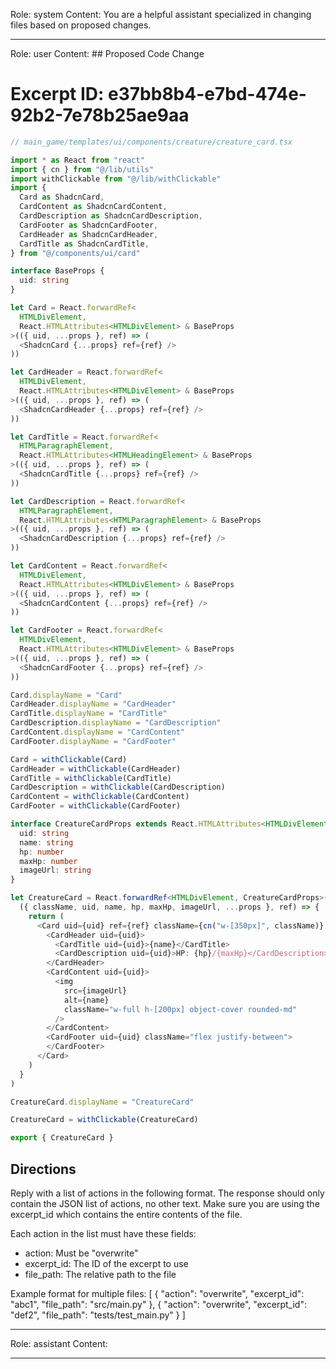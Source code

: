 Role: system
Content: You are a helpful assistant specialized in changing files based on proposed changes.
__________________
Role: user
Content: ## Proposed Code Change
# Excerpt ID: e37bb8b4-e7bd-474e-92b2-7e78b25ae9aa
```typescript
// main_game/templates/ui/components/creature/creature_card.tsx

import * as React from "react"
import { cn } from "@/lib/utils"
import withClickable from "@/lib/withClickable"
import {
  Card as ShadcnCard,
  CardContent as ShadcnCardContent,
  CardDescription as ShadcnCardDescription,
  CardFooter as ShadcnCardFooter,
  CardHeader as ShadcnCardHeader,
  CardTitle as ShadcnCardTitle,
} from "@/components/ui/card"

interface BaseProps {
  uid: string
}

let Card = React.forwardRef<
  HTMLDivElement, 
  React.HTMLAttributes<HTMLDivElement> & BaseProps
>(({ uid, ...props }, ref) => (
  <ShadcnCard {...props} ref={ref} />
))

let CardHeader = React.forwardRef<
  HTMLDivElement,
  React.HTMLAttributes<HTMLDivElement> & BaseProps
>(({ uid, ...props }, ref) => (
  <ShadcnCardHeader {...props} ref={ref} />
))

let CardTitle = React.forwardRef<
  HTMLParagraphElement,
  React.HTMLAttributes<HTMLHeadingElement> & BaseProps
>(({ uid, ...props }, ref) => (
  <ShadcnCardTitle {...props} ref={ref} />
))

let CardDescription = React.forwardRef<
  HTMLParagraphElement,
  React.HTMLAttributes<HTMLParagraphElement> & BaseProps
>(({ uid, ...props }, ref) => (
  <ShadcnCardDescription {...props} ref={ref} />
))

let CardContent = React.forwardRef<
  HTMLDivElement,
  React.HTMLAttributes<HTMLDivElement> & BaseProps
>(({ uid, ...props }, ref) => (
  <ShadcnCardContent {...props} ref={ref} />
))

let CardFooter = React.forwardRef<
  HTMLDivElement,
  React.HTMLAttributes<HTMLDivElement> & BaseProps
>(({ uid, ...props }, ref) => (
  <ShadcnCardFooter {...props} ref={ref} />
))

Card.displayName = "Card"
CardHeader.displayName = "CardHeader"
CardTitle.displayName = "CardTitle"
CardDescription.displayName = "CardDescription"
CardContent.displayName = "CardContent"
CardFooter.displayName = "CardFooter"

Card = withClickable(Card)
CardHeader = withClickable(CardHeader)
CardTitle = withClickable(CardTitle)
CardDescription = withClickable(CardDescription)
CardContent = withClickable(CardContent)
CardFooter = withClickable(CardFooter)

interface CreatureCardProps extends React.HTMLAttributes<HTMLDivElement> {
  uid: string
  name: string
  hp: number
  maxHp: number
  imageUrl: string
}

let CreatureCard = React.forwardRef<HTMLDivElement, CreatureCardProps>(
  ({ className, uid, name, hp, maxHp, imageUrl, ...props }, ref) => {
    return (
      <Card uid={uid} ref={ref} className={cn("w-[350px]", className)} {...props}>
        <CardHeader uid={uid}>
          <CardTitle uid={uid}>{name}</CardTitle>
          <CardDescription uid={uid}>HP: {hp}/{maxHp}</CardDescription>
        </CardHeader>
        <CardContent uid={uid}>
          <img
            src={imageUrl}
            alt={name}
            className="w-full h-[200px] object-cover rounded-md"
          />
        </CardContent>
        <CardFooter uid={uid} className="flex justify-between">
        </CardFooter>
      </Card>
    )
  }
)

CreatureCard.displayName = "CreatureCard"

CreatureCard = withClickable(CreatureCard)

export { CreatureCard }
```

## Directions
Reply with a list of actions in the following format. The response should only contain the JSON list of actions, no other text.
Make sure you are using the excerpt_id which contains the entire contents of the file.

Each action in the list must have these fields:
- action: Must be "overwrite"
- excerpt_id: The ID of the excerpt to use
- file_path: The relative path to the file

Example format for multiple files:
[
    {
        "action": "overwrite",
        "excerpt_id": "abc1",
        "file_path": "src/main.py"
    },
    {
        "action": "overwrite",
        "excerpt_id": "def2",
        "file_path": "tests/test_main.py"
    }
]
__________________
Role: assistant
Content: 
__________________
